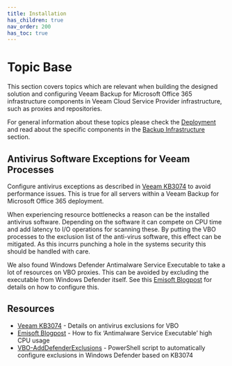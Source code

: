 ```yaml
---
title: Installation
has_children: true
nav_order: 200
has_toc: true
---
```


# Topic Base

This section covers topics which are relevant when building the designed solution and configuring
Veeam Backup for Microsoft Office 365 infrastructure components in Veeam Cloud Service Provider infrastructure, such as proxies and repositories.

For general information about these topics please check the
[Deployment](https://helpcenter.veeam.com/docs/vbo365/guide/vbo_deployment.html) and read about the
specific components in the
[Backup Infrastructure](https://helpcenter.veeam.com/docs/vbo365/guide/backup_infrastructure.html)
section.

## Antivirus Software Exceptions for Veeam Processes

Configure antivirus exceptions as described in [Veeam KB3074] to avoid performance issues. This is
true for all servers within a Veeam Backup for Microsoft Office 365 deployment.

When experiencing resource bottlenecks a reason can be the installed antivirus software. Depending
on the software it can compete on CPU time and add latency to I/O operations for scanning these.
By putting the VBO processes to the exclusion list of the anti-virus software, this effect can be
mitigated. As this incurrs punching a hole in the systems security this should be handled with care.

We also found Windows Defender Antimalware Service Executable to take a lot of resources on VBO
proxies. This can be avoided by excluding the executable from Windows Defender itself. See this
[Emisoft Blogpost] for details on how to configure this.

## Resources

- [Veeam KB3074] - Details on antivirus exclusions for VBO
- [Emisoft Blogpost] - How to fix ‘Antimalware Service Executable’ high CPU usage
- [VBO-AddDefenderExclusions] - PowerShell script to automatically configure exclusions in Windows
  Defender based on KB3074

[veeam kb3074]: https://www.veeam.com/kb3074
[emisoft blogpost]: https://blog.emsisoft.com/en/28620/antimalware-service-executable/
[VBO-AddDefenderExclusions]: https://github.com/VeeamHub/powershell/tree/master/VBO-AddDefenderExclusions

